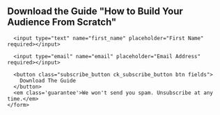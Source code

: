 <div class="hello-bar">
  <h2>Download the Guide "How to Build Your Audience From Scratch"</h2>
    <form action="https://app.convertkit.com/landing_pages/803/subscribe" data-remote="true" onSubmit="_gaq.push(['_trackEvent','Newsletter','Build an Audience Case Study','hellobar']);">
      <input type="hidden" name="id" value="803" id="landing_page_id"></input>
      <p class="ck_errorArea"></p>

      <input type="text" name="first_name" placeholder="First Name" required></input>

      <input type="email" name="email" placeholder="Email Address" required></input>

      <button class="subscribe_button ck_subscribe_button btn fields">
        Download The Guide
      </button>
      <em class='guarantee'>We won't send you spam. Unsubscribe at any time.</em>
    </form>
</div>
